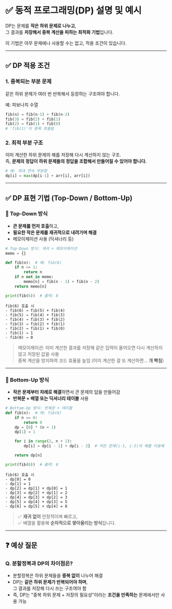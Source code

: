 # ✅ 동적 프로그래밍(DP) 설명 및 예시

DP는 문제를 **작은 하위 문제로 나누고**,  
그 결과를 **저장해서 중복 계산을 피하는 최적화 기법**입니다.

이 기법은 아무 문제에나 사용할 수는 없고, 적용 조건이 있습니다.

---

## ✅ DP 적용 조건

### 1. 중복되는 부분 문제
같은 하위 문제가 여러 번 반복해서 등장하는 구조여야 합니다.

예: 피보나치 수열
```python
fib(n) = fib(n-1) + fib(n-2)
fib(3) = fib(2) + fib(1)
fib(2) = fib(1) + fib(0)
# 'fib(1)'이 중복 호출됨
```

### 2. 최적 부분 구조
이미 계산한 하위 문제의 해를 저장해 다시 계산하지 않는 구조.  
즉, **문제의 정답이 하위 문제들의 정답을 조합해서 만들어질 수 있어야 합니다.**
```python
# 예: 최대 연속 부분합
dp[i] = max(dp[i-1] + arr[i], arr[i])
```

---

## ✅ DP 표현 기법 (Top-Down / Bottom-Up)

### 🔹 Top-Down 방식
- **큰 문제를 먼저 호출**하고,  
- **필요한 작은 문제를 재귀적으로 내려가며 해결**  
- 메모이제이션 사용 (딕셔너리 등)

```python
# Top-Down 방식: 재귀 + 메모이제이션
memo = {}

def fib(n):  # 예: fib(6)
    if n <= 1:
        return n
    if n not in memo:
        memo[n] = fib(n - 1) + fib(n - 2)
    return memo[n]

print(fib(6))  # 출력: 8
```

```text
fib(6) 호출 시
- fib(6) → fib(5) + fib(4)
- fib(5) → fib(4) + fib(3)
- fib(4) → fib(3) + fib(2)
- fib(3) → fib(2) + fib(1)
- fib(2) → fib(1) + fib(0)
- fib(1) → 1
- fib(0) → 0
```

> 메모이제이션: 이미 계산한 결과를 저장해 같은 입력이 들어오면 다시 계산하지 않고 저장된 값을 사용  
> 중복 계산을 방지하여 코드 효율을 높임 (이미 계산한 걸 또 계산하면… **개 빡침**)

---

### 🔹 Bottom-Up 방식
- **작은 문제부터 차례로 해결**하면서 큰 문제의 답을 만들어감
- **반복문 + 배열 또는 딕셔너리 테이블** 사용

```python
# Bottom-Up 방식: 반복문 + 테이블
def fib(n):  # 예: fib(6)
    if n == 0:
        return 0
    dp = [0] * (n + 1)
    dp[1] = 1

    for i in range(2, n + 1):
        dp[i] = dp[i - 1] + dp[i - 2]  # 작은 문제(i-1, i-2)의 해를 이용해 큰 문제 i를 계산

    return dp[n]

print(fib(6))  # 출력: 8
```

```text
fib(6) 호출 시
- dp[0] = 0
- dp[1] = 1
- dp[2] = dp[1] + dp[0] = 1
- dp[3] = dp[2] + dp[1] = 2
- dp[4] = dp[3] + dp[2] = 3
- dp[5] = dp[4] + dp[3] = 5
- dp[6] = dp[5] + dp[4] = 8
```

> ✅ **재귀 없이** 안정적이며 빠르고,  
> ✅ 배열을 활용해 **순차적으로 쌓아올리는 방식**입니다.

---

## ❓ 예상 질문

### Q. 분할정복과 DP의 차이점은?
- 분할정복은 하위 문제들을 **중복 없이** 나누어 해결
- DP는 **같은 하위 문제가 반복되어야 하며**,  
  그 결과를 저장해 다시 쓰는 구조여야 함
- 즉, DP는 "중복 하위 문제 + 저장의 필요성"이라는 **조건을 만족하는** 문제에서만 사용 가능